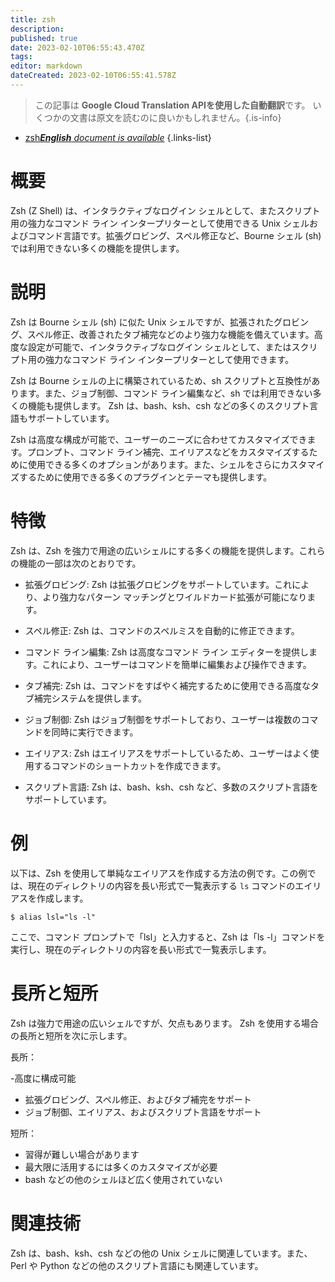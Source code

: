 ```yaml
---
title: zsh
description: 
published: true
date: 2023-02-10T06:55:43.470Z
tags: 
editor: markdown
dateCreated: 2023-02-10T06:55:41.578Z
---
```


> この記事は **Google Cloud Translation APIを使用した自動翻訳**です。
いくつかの文書は原文を読むのに良いかもしれません。{.is-info}



- [zsh***English** document is available*](/en/Knowledge-base/Dictionary/zsh)
{.links-list}

 
# 概要
Zsh (Z Shell) は、インタラクティブなログイン シェルとして、またスクリプト用の強力なコマンド ライン インタープリターとして使用できる Unix シェルおよびコマンド言語です。拡張グロビング、スペル修正など、Bourne シェル (sh) では利用できない多くの機能を提供します。

# 説明
Zsh は Bourne シェル (sh) に似た Unix シェルですが、拡張されたグロビング、スペル修正、改善されたタブ補完などのより強力な機能を備えています。高度な設定が可能で、インタラクティブなログイン シェルとして、またはスクリプト用の強力なコマンド ライン インタープリターとして使用できます。

Zsh は Bourne シェルの上に構築されているため、sh スクリプトと互換性があります。また、ジョブ制御、コマンド ライン編集など、sh では利用できない多くの機能も提供します。 Zsh は、bash、ksh、csh などの多くのスクリプト言語もサポートしています。

Zsh は高度な構成が可能で、ユーザーのニーズに合わせてカスタマイズできます。プロンプト、コマンド ライン補完、エイリアスなどをカスタマイズするために使用できる多くのオプションがあります。また、シェルをさらにカスタマイズするために使用できる多くのプラグインとテーマも提供します。

# 特徴
Zsh は、Zsh を強力で用途の広いシェルにする多くの機能を提供します。これらの機能の一部は次のとおりです。

- 拡張グロビング: Zsh は拡張グロビングをサポートしています。これにより、より強力なパターン マッチングとワイルドカード拡張が可能になります。

- スペル修正: Zsh は、コマンドのスペルミスを自動的に修正できます。

- コマンド ライン編集: Zsh は高度なコマンド ライン エディターを提供します。これにより、ユーザーはコマンドを簡単に編集および操作できます。

- タブ補完: Zsh は、コマンドをすばやく補完するために使用できる高度なタブ補完システムを提供します。

- ジョブ制御: Zsh はジョブ制御をサポートしており、ユーザーは複数のコマンドを同時に実行できます。

- エイリアス: Zsh はエイリアスをサポートしているため、ユーザーはよく使用するコマンドのショートカットを作成できます。

- スクリプト言語: Zsh は、bash、ksh、csh など、多数のスクリプト言語をサポートしています。

# 例
以下は、Zsh を使用して単純なエイリアスを作成する方法の例です。この例では、現在のディレクトリの内容を長い形式で一覧表示する `ls` コマンドのエイリアスを作成します。

```
$ alias lsl="ls -l"
```

ここで、コマンド プロンプトで「lsl」と入力すると、Zsh は「ls -l」コマンドを実行し、現在のディレクトリの内容を長い形式で一覧表示します。

# 長所と短所
Zsh は強力で用途の広いシェルですが、欠点もあります。 Zsh を使用する場合の長所と短所を次に示します。

長所：

-高度に構成可能
- 拡張グロビング、スペル修正、およびタブ補完をサポート
- ジョブ制御、エイリアス、およびスクリプト言語をサポート

短所：

- 習得が難しい場合があります
- 最大限に活用するには多くのカスタマイズが必要
- bash などの他のシェルほど広く使用されていない

# 関連技術
Zsh は、bash、ksh、csh などの他の Unix シェルに関連しています。また、Perl や Python などの他のスクリプト言語にも関連しています。